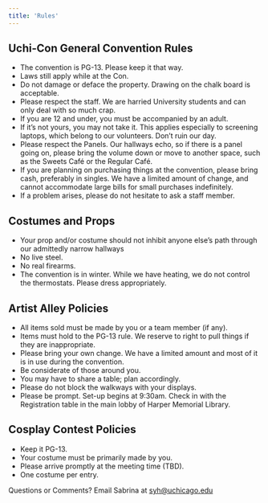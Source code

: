 ```yaml
---
title: 'Rules'
---
```

## Uchi-Con General Convention Rules
- The convention is PG-13. Please keep it that way.
- Laws still apply while at the Con.
- Do not damage or deface the property. Drawing on the chalk board is acceptable.
- Please respect the staff. We are harried University students and can only deal with so much crap.
- If you are 12 and under, you must be accompanied by an adult.
- If it’s not yours, you may not take it. This applies especially to screening laptops, which belong to our volunteers. Don’t ruin our day.
- Please respect the Panels. Our hallways echo, so if there is a panel going on, please bring the volume down or move to another space, such as the Sweets Café or the Regular Café.
- If you are planning on purchasing things at the convention, please bring cash, preferably in singles. We have a limited amount of change, and cannot accommodate large bills for small purchases indefinitely.
- If a problem arises, please do not hesitate to ask a staff member.
 
## Costumes and Props
- Your prop and/or costume should not inhibit anyone else’s path through our admittedly narrow hallways
- No live steel.
- No real firearms.
- The convention is in winter. While we have heating, we do not control the thermostats. Please dress appropriately.
 
## Artist Alley Policies
- All items sold must be made by you or a team member (if any).
- Items must hold to the PG-13 rule. We reserve to right to pull things if they are inappropriate.
- Please bring your own change. We have a limited amount and most of it is in use during the convention.
- Be considerate of those around you.
- You may have to share a table; plan accordingly.
- Please do not block the walkways with your displays.
- Please be prompt. Set-up begins at 9:30am. Check in with the Registration table in the main lobby of Harper Memorial Library.
 
## Cosplay Contest Policies
- Keep it PG-13.
- Your costume must be primarily made by you.
- Please arrive promptly at the meeting time (TBD).
- One costume per entry.


 
Questions or Comments? Email Sabrina at syh@uchicago.edu